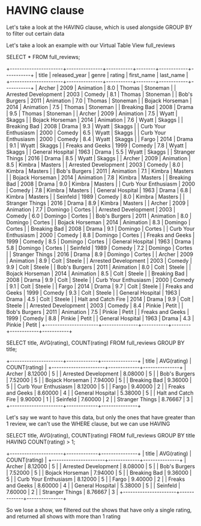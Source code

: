 # HAVING clause 

Let's take a look at the HAVING clause, which is used alongside GROUP BY to filter out certain data 

Let's take a look an example with our Virtual Table View full_reviews 

SELECT * FROM full_reviews;

+----------------------+---------------+-----------+--------+------------+-----------+
| title                | released_year | genre     | rating | first_name | last_name |
+----------------------+---------------+-----------+--------+------------+-----------+
| Archer               |          2009 | Animation |    8.0 | Thomas     | Stoneman  |
| Arrested Development |          2003 | Comedy    |    8.1 | Thomas     | Stoneman  |
| Bob's Burgers        |          2011 | Animation |    7.0 | Thomas     | Stoneman  |
| Bojack Horseman      |          2014 | Animation |    7.5 | Thomas     | Stoneman  |
| Breaking Bad         |          2008 | Drama     |    9.5 | Thomas     | Stoneman  |
| Archer               |          2009 | Animation |    7.5 | Wyatt      | Skaggs    |
| Bojack Horseman      |          2014 | Animation |    7.6 | Wyatt      | Skaggs    |
| Breaking Bad         |          2008 | Drama     |    9.3 | Wyatt      | Skaggs    |
| Curb Your Enthusiasm |          2000 | Comedy    |    6.5 | Wyatt      | Skaggs    |
| Curb Your Enthusiasm |          2000 | Comedy    |    8.4 | Wyatt      | Skaggs    |
| Fargo                |          2014 | Drama     |    9.1 | Wyatt      | Skaggs    |
| Freaks and Geeks     |          1999 | Comedy    |    7.8 | Wyatt      | Skaggs    |
| General Hospital     |          1963 | Drama     |    5.5 | Wyatt      | Skaggs    |
| Stranger Things      |          2016 | Drama     |    8.5 | Wyatt      | Skaggs    |
| Archer               |          2009 | Animation |    8.5 | Kimbra     | Masters   |
| Arrested Development |          2003 | Comedy    |    8.0 | Kimbra     | Masters   |
| Bob's Burgers        |          2011 | Animation |    7.1 | Kimbra     | Masters   |
| Bojack Horseman      |          2014 | Animation |    7.8 | Kimbra     | Masters   |
| Breaking Bad         |          2008 | Drama     |    9.0 | Kimbra     | Masters   |
| Curb Your Enthusiasm |          2000 | Comedy    |    7.8 | Kimbra     | Masters   |
| General Hospital     |          1963 | Drama     |    6.8 | Kimbra     | Masters   |
| Seinfeld             |          1989 | Comedy    |    8.0 | Kimbra     | Masters   |
| Stranger Things      |          2016 | Drama     |    8.9 | Kimbra     | Masters   |
| Archer               |          2009 | Animation |    7.7 | Domingo    | Cortes    |
| Arrested Development |          2003 | Comedy    |    6.0 | Domingo    | Cortes    |
| Bob's Burgers        |          2011 | Animation |    8.0 | Domingo    | Cortes    |
| Bojack Horseman      |          2014 | Animation |    8.3 | Domingo    | Cortes    |
| Breaking Bad         |          2008 | Drama     |    9.1 | Domingo    | Cortes    |
| Curb Your Enthusiasm |          2000 | Comedy    |    8.8 | Domingo    | Cortes    |
| Freaks and Geeks     |          1999 | Comedy    |    8.5 | Domingo    | Cortes    |
| General Hospital     |          1963 | Drama     |    5.8 | Domingo    | Cortes    |
| Seinfeld             |          1989 | Comedy    |    7.2 | Domingo    | Cortes    |
| Stranger Things      |          2016 | Drama     |    8.9 | Domingo    | Cortes    |
| Archer               |          2009 | Animation |    8.9 | Colt       | Steele    |
| Arrested Development |          2003 | Comedy    |    9.9 | Colt       | Steele    |
| Bob's Burgers        |          2011 | Animation |    8.0 | Colt       | Steele    |
| Bojack Horseman      |          2014 | Animation |    8.5 | Colt       | Steele    |
| Breaking Bad         |          2008 | Drama     |    9.9 | Colt       | Steele    |
| Curb Your Enthusiasm |          2000 | Comedy    |    9.1 | Colt       | Steele    |
| Fargo                |          2014 | Drama     |    9.7 | Colt       | Steele    |
| Freaks and Geeks     |          1999 | Comedy    |    9.3 | Colt       | Steele    |
| General Hospital     |          1963 | Drama     |    4.5 | Colt       | Steele    |
| Halt and Catch Fire  |          2014 | Drama     |    9.9 | Colt       | Steele    |
| Arrested Development |          2003 | Comedy    |    8.4 | Pinkie     | Petit     |
| Bob's Burgers        |          2011 | Animation |    7.5 | Pinkie     | Petit     |
| Freaks and Geeks     |          1999 | Comedy    |    8.8 | Pinkie     | Petit     |
| General Hospital     |          1963 | Drama     |    4.3 | Pinkie     | Petit     |
+----------------------+---------------+-----------+--------+------------+-----------+

SELECT title, AVG(rating), COUNT(rating) FROM full_reviews GROUP BY title;

+----------------------+-------------+---------------+
| title                | AVG(rating) | COUNT(rating) |
+----------------------+-------------+---------------+
| Archer               |     8.12000 |             5 |
| Arrested Development |     8.08000 |             5 |
| Bob's Burgers        |     7.52000 |             5 |
| Bojack Horseman      |     7.94000 |             5 |
| Breaking Bad         |     9.36000 |             5 |
| Curb Your Enthusiasm |     8.12000 |             5 |
| Fargo                |     9.40000 |             2 |
| Freaks and Geeks     |     8.60000 |             4 |
| General Hospital     |     5.38000 |             5 |
| Halt and Catch Fire  |     9.90000 |             1 |
| Seinfeld             |     7.60000 |             2 |
| Stranger Things      |     8.76667 |             3 |
+----------------------+-------------+---------------+

Let's say we want to have this data, but only the ones that have greater than 1 review, we can't use the WHERE clause, but we can use HAVING 

SELECT 
    title,
    AVG(rating), 
    COUNT(rating)
FROM full_reviews
GROUP BY title HAVING COUNT(rating) > 1;

+----------------------+-------------+---------------+
| title                | AVG(rating) | COUNT(rating) |
+----------------------+-------------+---------------+
| Archer               |     8.12000 |             5 |
| Arrested Development |     8.08000 |             5 |
| Bob's Burgers        |     7.52000 |             5 |
| Bojack Horseman      |     7.94000 |             5 |
| Breaking Bad         |     9.36000 |             5 |
| Curb Your Enthusiasm |     8.12000 |             5 |
| Fargo                |     9.40000 |             2 |
| Freaks and Geeks     |     8.60000 |             4 |
| General Hospital     |     5.38000 |             5 |
| Seinfeld             |     7.60000 |             2 |
| Stranger Things      |     8.76667 |             3 |
+----------------------+-------------+---------------+


So we lose a show, we filtered out the shows that have only a single rating, and returned all shows with more than 1 rating 